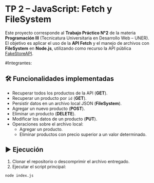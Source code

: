 # TP 2 – JavaScript: Fetch y FileSystem

Este proyecto corresponde al **Trabajo Práctico N°2** de la materia **Programación III** (Tecnicatura Universitaria en Desarrollo Web – UNER).  
El objetivo es aplicar el uso de la **API Fetch** y el manejo de archivos con **FileSystem** en **Node.js**, utilizando como recurso la API pública [FakeStoreAPI](https://fakestoreapi.com/).

#Integrantes: 

## 🛠️ Funcionalidades implementadas
- Recuperar todos los productos de la API (**GET**).
- Recuperar un producto por `id` (**GET**).
- Persistir datos en un archivo local JSON (**FileSystem**).
- Agregar un nuevo producto (**POST**).
- Eliminar un producto (**DELETE**).
- Modificar los datos de un producto (**PUT**).
- Operaciones sobre el archivo local:
  - Agregar un producto.
  - Eliminar productos con precio superior a un valor determinado.

## ▶️ Ejecución
1. Clonar el repositorio o descomprimir el archivo entregado.  
2. Ejecutar el script principal:  

```bash
node index.js
